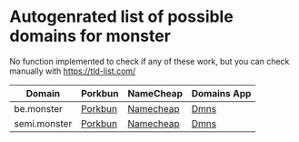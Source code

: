 # Autogenrated list of possible domains for monster

No function implemented to check if any of these work, but you can check manually with https://tld-list.com/

| Domain | Porkbun | NameCheap | Domains App |
|---|---|---|---|
| be.monster | [Porkbun](https://porkbun.com/checkout/search?prb=e814663da1&tlds=&idnLanguage=&search=search&q=be.monster) | [Namecheap](https://www.namecheap.com/domains/registration/results/?domain=be.monster) | [Dmns](https://dmns.app/domains?q=be.monster) |
| semi.monster | [Porkbun](https://porkbun.com/checkout/search?prb=e814663da1&tlds=&idnLanguage=&search=search&q=semi.monster) | [Namecheap](https://www.namecheap.com/domains/registration/results/?domain=semi.monster) | [Dmns](https://dmns.app/domains?q=semi.monster) |
